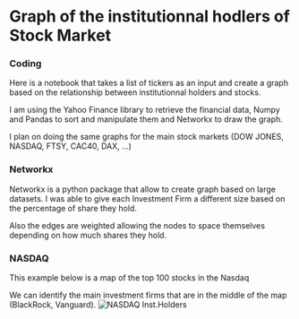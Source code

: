 # Graph of the institutionnal hodlers of Stock Market

### Coding
Here is a notebook that takes a list of tickers as an input and create a graph based on the relationship between institutionnal holders and stocks.

I am using the Yahoo Finance library to retrieve the financial data, Numpy and Pandas to sort and manipulate them and Networkx to draw the graph.

I plan on doing the same graphs for the main stock markets (DOW JONES, NASDAQ, FTSY, CAC40, DAX, ...)

### Networkx

Networkx is a python package that allow to create graph based on large datasets.
I was able to give each Investment Firm a different size based on the percentage of share they hold.

Also the edges are weighted allowing the nodes to space themselves depending on how much shares they hold.

### NASDAQ

This example below is a map of the top 100 stocks in the Nasdaq

We can identify the main investment firms that are in the middle of the map (BlackRock, Vanguard). 
![NASDAQ Inst.Holders](./map_nasdaq.png "Map of institutional holders on the nasdaq")
